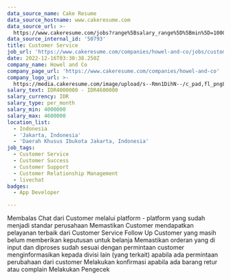 ```yaml
---
data_source_name: Cake Resume
data_source_hostname: www.cakeresume.com
data_source_url: >-
  https://www.cakeresume.com/jobs?range%5Bsalary_range%5D%5Bmin%5D=1000000&refinementList%5Bprofession%5D%5B0%5D=tech_android-development&refinementList%5Bprofession%5D%5B1%5D=tech_ios-development
data_source_internal_id: '50793'
title: Customer Service
job_url: 'https://www.cakeresume.com/companies/howel-and-co/jobs/customer-service-c522b9'
date: 2022-12-16T03:30:38.250Z
company_name: Howel and Co
company_page_url: 'https://www.cakeresume.com/companies/howel-and-co'
company_logo_url: >-
  https://media.cakeresume.com/image/upload/s--Rmn1DihN--/c_pad,fl_png8,h_200,w_200/v1671158047/ytizarijq48dqbfh24v5.png
salary_text: IDR4000000 - IDR4600000
salary_currency: IDR
salary_type: per_month
salary_min: 4000000
salary_max: 4600000
location_list:
  - Indonesia
  - 'Jakarta, Indonesia'
  - 'Daerah Khusus Ibukota Jakarta, Indonesia'
job_tags:
  - Customer Service
  - Customer Success
  - Customer Support
  - Customer Relationship Management
  - livechat
badges:
  - App Developer

---
```


Membalas Chat dari Customer melalui platform - platform yang sudah menjadi standar perusahaan Memastikan Customer mendapatkan pelayanan terbaik dari Customer Service Follow Up Customer yang masih belum memberikan keputusan untuk belanja Memastikan orderan yang di input dan diproses sudah sesuai dengan permintaan customer menginformasikan kepada divisi lain (yang terkait) apabila ada permintaan perubahaan dari customer Melakukan konfirmasi apabila ada barang retur atau complain Melakukan Pengecek